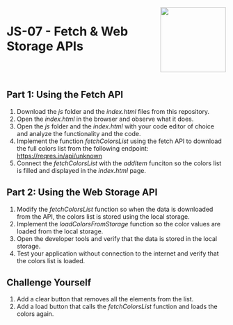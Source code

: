 
<img align="right" width="150" height="150" src="https://media-exp1.licdn.com/dms/image/C4E0BAQF7BYCCZt5epw/company-logo_200_200/0?e=2159024400&v=beta&t=qUAFP9bUgBEEXGVQYpUXW1J_OiP8e0r4rFBpqp8OrxA">

# JS-07 - Fetch & Web Storage APIs

 <br/>
 <br/>
 
 
 ## Part 1: Using the Fetch API
 
1. Download the *js* folder and the *index.html* files from this repository.
2. Open the *index.html* in the browser and observe what it does.
3. Open the *js* folder and the *index.html* with your code editor of choice and analyze the functionality and the code.
4. Implement the function *fetchColorsList* using the fetch API to download the full colors list from the following endpoint:
  https://reqres.in/api/unknown
5. Connect the *fetchColorsList* with the *addItem* funciton so the colors list is filled and displayed in the *index.html* page.

 ## Part 2: Using the Web Storage API
1. Modify the *fetchColorsList* function so when the data is downloaded from the API, the colors list is stored using the local storage.
2. Implement the *loadColorsFromStorage* function so the color values are loaded from the local storage.
3. Open the developer tools and verify that the data is stored in the local storage.
4. Test your application without connection to the internet and verify that the colors list is loaded.

## Challenge Yourself
1. Add a clear button that removes all the elements from the list.
2. Add a load button that calls the *fetchColorsList* function and loads the colors again.